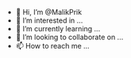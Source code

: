 - 👋 Hi, I’m @MalikPrik
- 👀 I’m interested in ...
- 🌱 I’m currently learning ...
- 💞️ I’m looking to collaborate on ...
- 📫 How to reach me ...

<!---
MalikPrik/MalikPrik is a ✨ special ✨ repository because its `README.md` (this file) appears on your GitHub profile.
You can click the Preview link to take a look at your changes.
--->
